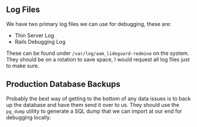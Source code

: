 ## Log Files

We have two primary log files we can use for debugging, these are:

* Thin Server Log
* Rails Debugging Log

These can be found under `/var/log/aam_lideguard-redmine` on the system. They should be on a rotation to save space, I would request all log files just to make sure.

## Production Database Backups

Probably the best way of getting to the bottom of any data issues is to back up the database and have them send it over to us. They should use the `pg_dump` utility to generate a SQL dump that we can import at our end for debugging locally.